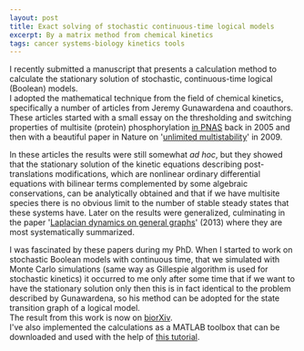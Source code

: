 ```yaml
---
layout: post
title: Exact solving of stochastic continuous-time logical models
excerpt: By a matrix method from chemical kinetics
tags: cancer systems-biology kinetics tools
---
```


I recently submitted a manuscript that presents a calculation method to calculate the stationary solution of stochastic, continuous-time logical (Boolean) models.  
I adopted the mathematical technique from the field of chemical kinetics, specifically a number of articles from Jeremy Gunawardena and coauthors. These articles started with a small essay on the thresholding and switching properties of multisite (protein) phosphorylation [in PNAS](https://www.pnas.org/content/102/41/14617) back in 2005 and then with a beautiful paper in Nature on '[unlimited multistability](http://vcp.med.harvard.edu/papers/multistability.pdf)' in 2009.

In these articles the results were still somewhat *ad hoc*, but they showed that the stationary solution of the kinetic equations describing post-translations modifications, which are nonlinear ordinary differential equations with bilinear terms complemented by some algebraic conservations, can be analytically obtained and that if we have multisite species there is no obvious limit to the number of stable steady states that these systems have.
Later on the results were generalized, culminating in the paper '[Laplacian dynamics on general graphs](http://vcp.med.harvard.edu/papers/jg-lap-dyn.pdf)' (2013) where they are most systematically summarized.  

I was fascinated by these papers during my PhD. When I started to work on stochastic Boolean models with continuous time, that we simulated with Monte Carlo simulations (same way as Gillespie algorithm is used for stochastic kinetics) it occurred to me only after some time that if we want to have the stationary solution only then this is in fact identical to the problem described by Gunawardena, so his method can be adopted for the state transition graph of a logical model.  
The result from this work is now on [biorXiv](https://www.biorxiv.org/content/10.1101/794230v1).  
I've also implemented the calculations as a MATLAB toolbox that can be downloaded and used with the help of [this tutorial](https://github.com/mbkoltai/exact-stoch-log-mod/tree/master/doc).
